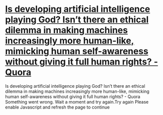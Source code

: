 # [Is developing artificial intelligence playing God? Isn’t there an ethical dilemma in making machines increasingly more human-like, mimicking human self-awareness without giving it full human rights? - Quora](https://www.quora.com/Is-developing-artificial-intelligence-playing-God-Isn%E2%80%99t-there-an-ethical-dilemma-in-making-machines-increasingly-more-human-like-mimicking-human-self-awareness-without-giving-it-full-human-rights)

Is developing artificial intelligence playing God? Isn’t there an ethical dilemma in making machines increasingly more human-like, mimicking human self-awareness without giving it full human rights? - Quora Something went wrong. Wait a moment and try again.Try again Please enable Javascript and refresh the page to continue